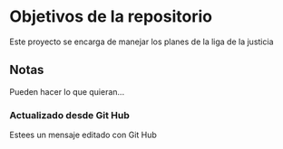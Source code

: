 # Objetivos de la repositorio

Este proyecto se encarga de manejar los planes de la liga de la justicia


## Notas
Pueden hacer lo que quieran...

### Actualizado desde Git Hub
Estees un mensaje editado con Git Hub
